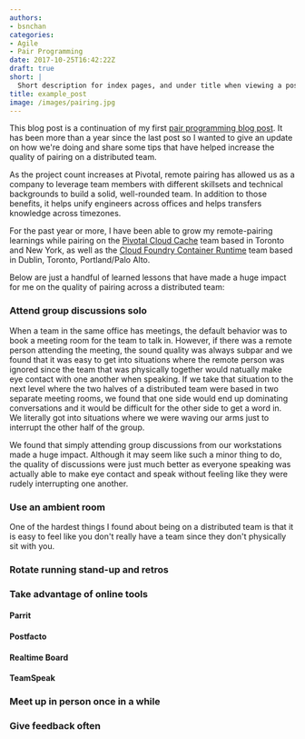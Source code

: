 ```yaml
---
authors:
- bsnchan
categories:
- Agile
- Pair Programming
date: 2017-10-25T16:42:22Z
draft: true
short: |
  Short description for index pages, and under title when viewing a post. Lorem ipsum dolor sit amet, consectetur adipisicing elit, sed do eiusmod tempor incididunt ut labore et dolore magna aliqua. Ut enim ad minim veniam.
title: example_post
image: /images/pairing.jpg
---
```


This blog post is a continuation of my first [pair programming blog post](http://engineering.pivotal.io/post/pair-programming-in-a-distributed-team). It has been more than a year since the last post so I wanted to give an update on how we're doing and share some tips that have helped increase the quality of pairing on a distributed team.

As the project count increases at Pivotal, remote pairing has allowed us as a company to leverage team members with different skillsets and technical backgrounds to build a solid, well-rounded team. In addition to those benefits, it helps unify engineers across offices and helps transfers knowledge across timezones.

For the past year or more, I have been able to grow my remote-pairing learnings while pairing on the [Pivotal Cloud Cache](https://pivotal.io/platform/pcf-marketplace/data-management/pivotal-cloud-cache) team based in Toronto and New York, as well as the [Cloud Foundry Container Runtime](https://cloudfoundry.org/container-runtime/) team based in Dublin, Toronto, Portland/Palo Alto. 

Below are just a handful of learned lessons that have made a huge impact for me on the quality of pairing across a distributed team:

### Attend group discussions solo

When a team in the same office has meetings, the default behavior was to book a meeting room for the team to talk in. However, if there was a remote person attending the meeting, the sound quality was always subpar and we found that it was easy to get into situations where the remote person was ignored since the team that was physically together would natually make eye contact with one another when speaking. If we take that situation to the next level where the two halves of a distributed team were based in two separate meeting rooms, we found that one side would end up dominating conversations and it would be difficult for the other side to get a word in. We literally got into situations where we were waving our arms just to interrupt the other half of the group.

We found that simply attending group discussions from our workstations made a huge impact. Although it may seem like such a minor thing to do, the quality of discussions were just much better as everyone speaking was actually able to make eye contact and speak without feeling like they were rudely interrupting one another.

### Use an ambient room

One of the hardest things I found about being on a distributed team is that it is easy to feel like you don't really have a team since they don't physically sit with you.

### Rotate running stand-up and retros

### Take advantage of online tools

#### Parrit

#### Postfacto

#### Realtime Board

#### TeamSpeak

### Meet up in person once in a while

### Give feedback often
